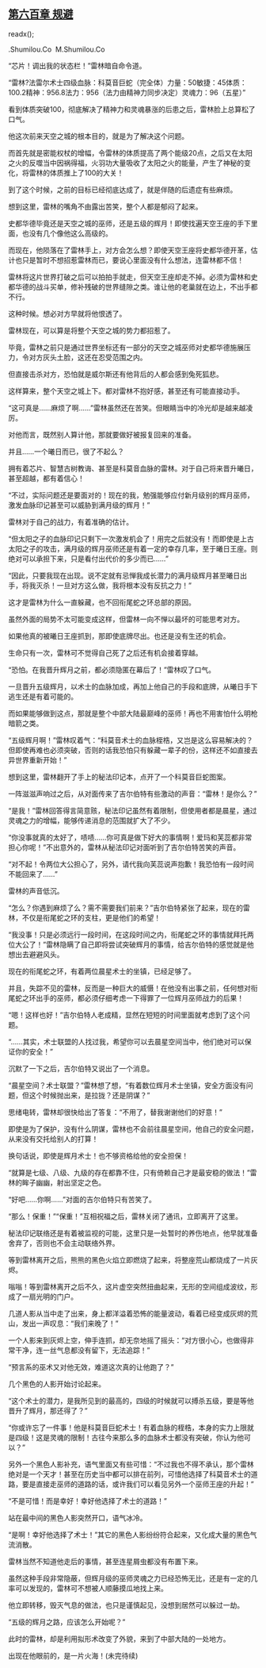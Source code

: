 ## [第六百章 规避](https://www.xxbiquge.com/11_11222/8970710.html)
readx();

  .Shumilou.Co  M.Shumilou.Co

  “芯片！调出我的状态栏！”雷林暗自命令道。

  “雷林?法雷尔术士四级血脉：科莫音巨蛇（完全体）力量：50敏捷：45体质：100.2精神：956.8法力：956（法力由精神力同步决定）灵魂力：96（五星）”

  看到体质突破100，彻底解决了精神力和灵魂暴涨的后患之后，雷林脸上总算松了口气。

  他这次前来天空之城的根本目的，就是为了解决这个问题。

  而首先就是密能权杖的增幅，令雷林的体质提高了两个能级20点，之后又在太阳之火的反噬当中因祸得福，火羽功大量吸收了太阳之火的能量，产生了神秘的变化，将雷林的体质推上了100的大关！

  到了这个时候，之前的目标已经彻底达成了，就是伴随的后遗症有些麻烦。

  想到这里，雷林的嘴角不由露出苦笑，整个人都是郁闷了起来。

  史都华德毕竟还是天空之城的巫师，还是五级的辉月！即使找遍天空王座的手下里面，也没有几个像他这么高级的。

  而现在，他陨落在了雷林手上，对方会怎么想？即使天空王座将史都华德开革，估计也只是暂时不想招惹雷林而已，要说心里面没有什么想法，连雷林都不信！

  雷林将这片世界打破之后可以拍拍手就走，但天空王座却走不掉。必须为雷林和史都华德的战斗买单，修补残破的世界缝隙之类。谁让他的老巢就在边上，不出手都不行。

  这种时候。想必对方早就将他恨透了。

  雷林现在，可以算是将整个天空之城的势力都招惹了。

  毕竟，雷林之前只是通过世界坐标还有一部分的天空之城巫师对史都华德施展压力，令对方灰头土脸，这还在忍受范围之内。

  但直接击杀对方，恐怕就是威尔斯还有他背后的人都会感到兔死狐悲。

  这样算来，整个天空之城上下。都对雷林不抱好感，甚至还有可能直接动手。

  “这可真是……麻烦了啊……”雷林虽然还在苦笑。但眼睛当中的冷光却是越来越凌厉。

  对他而言，既然别人算计他，那就要做好被报复回来的准备。

  并且……一个曦日而已，很了不起么？

  拥有着芯片、智慧古树教诲、甚至是科莫音血脉的雷林。对于自己将来晋升曦日，甚至超越，都有着信心！

  “不过，实际问题还是要面对的！现在的我，勉强能够应付新月级别的辉月巫师，激发血脉印记甚至可以威胁到满月级的辉月！”

  雷林对于自己的战力，有着准确的估计。

  “但太阳之子的血脉印记只剩下一次激发机会了！用完之后就没有！而即使是上古太阳之子的攻击，满月级的辉月巫师还是有着一定的幸存几率，至于曦日王座。则绝对可以承担下来，只是看付出代价的多少而已……”

  “因此，只要我现在出现。说不定就有忌惮我成长潜力的满月级辉月甚至曦日出手，将我灭杀！一旦对方这么做，我将根本没有反抗之力！”

  这才是雷林为什么一直躲藏，也不回衔尾蛇之环总部的原因。

  虽然外面的局势不太可能变成这样，但雷林一向不惮以最坏的可能思考对方。

  如果他真的被曦日王座抓到，那即使底牌尽出。也还是没有生还的机会。

  生命只有一次，雷林可不觉得自己死了之后还有机会接着穿越。

  “恐怕。在我晋升辉月之前，都必须隐匿在幕后了！”雷林叹了口气。

  一旦晋升五级辉月，以术士的血脉加成，再加上他自己的手段和底牌，从曦日手下逃生还是有着可能的。

  而如果能够做到这点，那就是整个中部大陆最巅峰的巫师！再也不用害怕什么明枪暗箭之类。

  “五级辉月啊！”雷林叹着气：“科莫音术士的血脉桎梏，又岂是这么容易解决的？但即使再难也必须突破，否则的话我恐怕只有躲藏一辈子的份，这样还不如直接去异世界重新开始！”

  想到这里，雷林翻开了手上的秘法印记本，点开了一个科莫音巨蛇图案。

  一阵滋滋声响过之后，从对面传来了吉尔伯特有些激动的声音：“雷林！是你么？”

  “是我！”雷林回答得言简意赅，秘法印记虽然有着限制，但使用者都是晨星，通过灵魂之力的增幅，能够传递消息的范围就扩大了不少。

  “你没事就真的太好了，啧啧……你可真是做下好大的事情啊！爱玛和芙蕊都非常担心你呢！”不出意外的，雷林从秘法印记对面听到了吉尔伯特苦笑的声音。

  “对不起！令两位大公担心了，另外，请代我向芙蕊说声抱歉！我恐怕有一段时间不能回来了……”

  雷林的声音低沉。

  “怎么？你遇到麻烦了么？需不需要我们前来？”吉尔伯特紧张了起来，现在的雷林，不仅是衔尾蛇之环的支柱，更是他们的希望！

  “我没事！只是必须远行一段时间，在这段时间之内，衔尾蛇之环的事情就拜托两位大公了！”雷林隐瞒了自己即将尝试突破辉月的事情，给吉尔伯特的感觉就是他想出去避避风头。

  现在的衔尾蛇之环，有着两位晨星术士的坐镇，已经足够了。

  并且，失踪不见的雷林，反而是一种巨大的威慑！在他没有出事之前，任何想对衔尾蛇之环出手的巫师，都必须仔细考虑一下得罪了一位辉月巫师战力的后果！

  “嗯！这样也好！”吉尔伯特人老成精，显然在短短的时间里面就考虑到了这个问题。

  “……其实，术士联盟的人找过我，希望你可以去晨星空间当中，他们绝对可以保证你的安全！”

  沉默了一下之后，吉尔伯特又说出了一个消息。

  “晨星空间？术士联盟？”雷林想了想，“有着数位辉月术士坐镇，安全方面没有问题，但这个时候抛出来，是拉拢？还是阴谋？”

  思绪电转，雷林却很快给出了答复：“不用了，替我谢谢他们的好意！”

  即使是为了保护，没有什么阴谋，雷林也不会前往晨星空间，他自己的安全问题，从来没有交托给别人的打算！

  换句话说，即使是辉月术士！也不够资格给他的安全担保！

  “就算是七级、八级、九级的存在都靠不住，只有倚赖自己才是最安稳的做法！”雷林的眸子幽幽，射出坚定之色。

  “好吧……你啊……”对面的吉尔伯特只有苦笑了。

  “那么！保重！”“保重！”互相祝福之后，雷林关闭了通讯，立即离开了这里。

  秘法印记联络还是有着被监视的可能，这里只是一处暂时的养伤地点，他早就准备舍弃了，否则也不会主动联络外界。

  等到雷林离开之后，熊熊的黑色火焰立即燃烧了起来，将整座荒山都烧成了一片灰烬。

  嗡嗡！等到雷林离开之后不久，这片虚空突然扭曲起来，无形的空间组成波纹，形成了一扇光明的门户。

  几道人影从当中走了出来，身上都洋溢着恐怖的能量波动，看着已经变成灰烬的荒山，发出一声叹息：“我们来晚了！”

  一个人影来到灰烬上空，伸手连抓，却无奈地摇了摇头：“对方很小心，也做得非常干净，连一丝气息都没有留下，无法追踪！”

  “预言系的巫术又对他无效，难道这次真的让他跑了？”

  几个黑色的人影开始讨论起来。

  “这个术士的潜力，是我所见到的最高的，四级的时候就可以搏杀五级，要是等他晋升了辉月，那还得了？”

  “你或许忘了一件事！他是科莫音巨蛇术士！有着血脉的桎梏，本身的实力上限就是四级！这是灵魂的限制！古往今来那么多的血脉术士都没有突破，你认为他可以？”

  另外一个黑色人影补充，语气里面又有些可惜：“不过我也不得不承认，那个雷林绝对是一个天才！甚至在历史当中都可以排在前列，可惜他选择了科莫音术士的道路，要是直接走巫师的道路的话，或许我们可以看见另外一个巫师王座的升起！”

  “不是可惜！而是幸好！幸好他选择了术士的道路！”

  站在最中间的黑色人影突然开口，语气冰冷。

  “是啊！幸好他选择了术士！”其它的黑色人影纷纷符合起来，又化成大量的黑色气流消散。

  雷林当然不知道他走后的事情，甚至连星屑虫都没有布置下来。

  虽然这种手段非常隐蔽，但辉月级的巫师灵魂之力已经恐怖无比，还是有一定的几率可以发现的，雷林可不想被人顺藤摸瓜地找上来。

  他立即转移，毁灭气息的做法，也只是谨慎起见，没想到居然可以躲过一劫。

  “五级的辉月之路，应该怎么开始呢？”

  此时的雷林，却是利用拟形术改变了外貌，来到了中部大陆的一处地方。

  出现在他眼前的，是一片火海！(未完待续)

  
